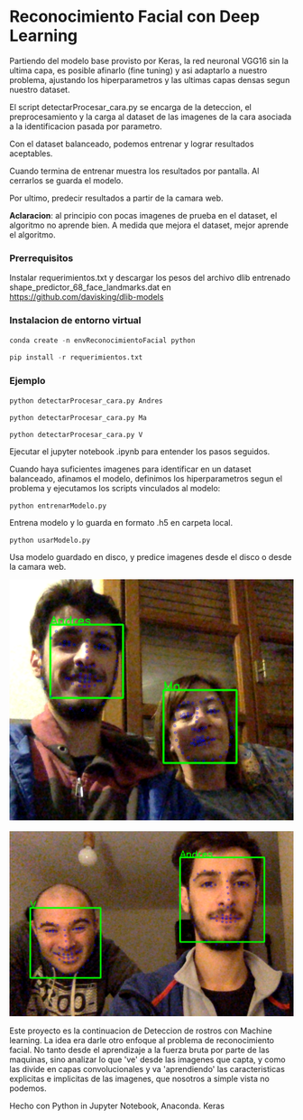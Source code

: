 
# Reconocimiento Facial con Deep Learning


Partiendo del modelo base provisto por Keras, la red neuronal VGG16 sin la ultima capa, es posible afinarlo (fine tuning) y asi adaptarlo a nuestro problema, ajustando los hiperparametros y las ultimas capas densas segun nuestro dataset. 

El script detectarProcesar_cara.py se encarga de la deteccion, el preprocesamiento y la carga al dataset de las imagenes de la cara asociada a la identificacion pasada por parametro.

Con el dataset balanceado, podemos entrenar y lograr resultados aceptables.

Cuando termina de entrenar muestra los resultados por pantalla. Al cerrarlos se guarda el modelo.

Por ultimo, predecir resultados a partir de la camara web. 

**Aclaracion**: al principio con pocas imagenes de prueba en el dataset, el algoritmo no aprende bien.
A medida que mejora el dataset, mejor aprende el algoritmo.



### Prerrequisitos

Instalar requerimientos.txt y descargar los pesos del archivo dlib entrenado shape_predictor_68_face_landmarks.dat
en https://github.com/davisking/dlib-models



### Instalacion de entorno virtual
```py
conda create -n envReconocimientoFacial python
```
```py
pip install -r requerimientos.txt
```


### Ejemplo
```py
python detectarProcesar_cara.py Andres
```
```
python detectarProcesar_cara.py Ma 
```
```
python detectarProcesar_cara.py V 
```

Ejecutar el jupyter notebook .ipynb para entender los pasos seguidos.


Cuando haya suficientes imagenes para identificar en un dataset balanceado, afinamos el modelo, definimos los hiperparametros segun el problema y ejecutamos los scripts vinculados al modelo:

```
python entrenarModelo.py
```

Entrena modelo y lo guarda en formato .h5 en carpeta local.

```
python usarModelo.py
```

Usa modelo guardado en disco, y predice imagenes desde el disco o desde la camara web.


![Con Ma](/imagenes/ConMa.png)


![Con el Vivi](/imagenes/Yo_V.png)


Este proyecto es la continuacion  de Deteccion de rostros con Machine learning.
La idea era darle otro enfoque al problema de reconocimiento facial. No tanto desde el aprendizaje a la fuerza bruta por parte de las maquinas, sino analizar lo que 've' desde las imagenes que capta, y como las divide en capas convolucionales y va 'aprendiendo' las caracteristicas explicitas e implicitas de las imagenes, que nosotros a simple vista no podemos. 


Hecho con
Python in Jupyter Notebook, Anaconda. 
Keras

